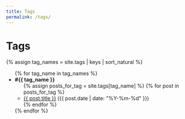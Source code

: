 ```yaml
---
title: Tags
permalink: /tags/
---
```

<h1>Tags</h1>
{% assign tag_names = site.tags | keys | sort_natural %}
<ul>
  {% for tag_name in tag_names %}
    <li id="{{ tag_name }}"><strong>#{{ tag_name }}</strong>
      <ul>
        {% assign posts_for_tag = site.tags[tag_name] %}
        {% for post in posts_for_tag %}
          <li><a href="{{ post.url | relative_url }}">{{ post.title }}</a> <span class="muted">({{ post.date | date: "%Y-%m-%d" }})</span></li>
        {% endfor %}
      </ul>
    </li>
  {% endfor %}
</ul>
